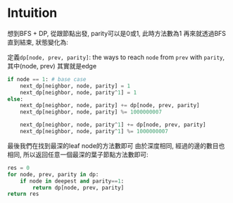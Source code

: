 # Intuition

想到BFS + DP, 從跟節點出發, parity可以是0或1, 此時方法數為1
再來就透過BFS直到結束, 狀態變化為:

定義`dp[node, prev, parity]`: the ways to reach `node` from `prev` with `parity`, 其中(node, prev) 其實就是edge

```py
if node == 1: # base case
    next_dp[neighbor, node, parity] = 1
    next_dp[neighbor, node, parity^1] = 1
else:
    next_dp[neighbor, node, parity] += dp[node, prev, parity]
    next_dp[neighbor, node, parity] %= 1000000007

    next_dp[neighbor, node, parity^1] += dp[node, prev, parity]
    next_dp[neighbor, node, parity^1] %= 1000000007
```

最後我們在找到最深的leaf node的方法數即可
由於深度相同, 經過的邊的數目也相同, 所以返回任意一個最深的葉子節點方法數即可:

```py
res = 0
for node, prev, parity in dp:
    if node in deepest and parity==1:
        return dp[node, prev, parity]
return res
```